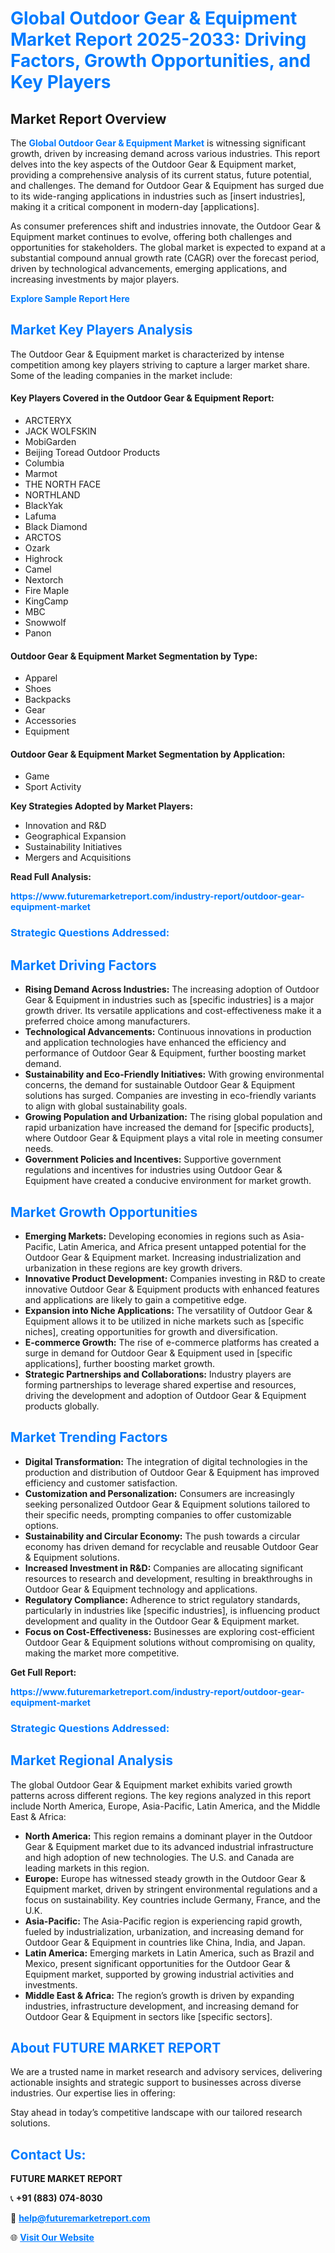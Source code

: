 <h1 style="color: #007BFF;">Global Outdoor Gear & Equipment Market Report 2025-2033: Driving Factors, Growth Opportunities, and Key Players</h1>

<section id="overview">
<h2>Market Report Overview</h2>
<p>The <a href="https://www.futuremarketreport.com/industry-report/outdoor-gear-equipment-market" style="color: #007BFF; text-decoration: none;"><strong>Global Outdoor Gear & Equipment Market</strong></a> is witnessing significant growth, driven by increasing demand across various industries. This report delves into the key aspects of the Outdoor Gear & Equipment market, providing a comprehensive analysis of its current status, future potential, and challenges. The demand for Outdoor Gear & Equipment has surged due to its wide-ranging applications in industries such as [insert industries], making it a critical component in modern-day [applications].</p>
<p>As consumer preferences shift and industries innovate, the Outdoor Gear & Equipment market continues to evolve, offering both challenges and opportunities for stakeholders. The global market is expected to expand at a substantial compound annual growth rate (CAGR) over the forecast period, driven by technological advancements, emerging applications, and increasing investments by major players.</p>
</section>

<section id="overview">
<p><a href="https://www.futuremarketreport.com/request-sample/reportId=46738" style="color: #007BFF; text-decoration: none;"><strong>Explore Sample Report Here</strong></a></p>
</section>

<section id="key-players">
<h2 style="color: #007BFF;">Market Key Players Analysis</h2>
<p>The Outdoor Gear & Equipment market is characterized by intense competition among key players striving to capture a larger market share. Some of the leading companies in the market include:</p>
<h4>Key Players Covered in the Outdoor Gear & Equipment Report:</h4>
<ul><li>ARCTERYX</li><li>JACK WOLFSKIN</li><li>MobiGarden</li><li>Beijing Toread Outdoor Products</li><li>Columbia</li><li>Marmot</li><li>THE NORTH FACE</li><li>NORTHLAND</li><li>BlackYak</li><li>Lafuma</li><li>Black Diamond</li><li>ARCTOS</li><li>Ozark</li><li>Highrock</li><li>Camel</li><li>Nextorch</li><li>Fire Maple</li><li>KingCamp</li><li>MBC</li><li>Snowwolf</li><li>Panon</li></ul>
<h4>Outdoor Gear & Equipment Market Segmentation by Type:</h4>
<ul><li>Apparel</li><li>Shoes</li><li>Backpacks</li><li>Gear</li><li>Accessories</li><li>Equipment</li></ul>

<h4>Outdoor Gear & Equipment Market Segmentation by Application:</h4>
<ul><li>Game</li><li>Sport Activity</li></ul>
<p><strong>Key Strategies Adopted by Market Players:</strong></p>
<ul>
<li>Innovation and R&D</li>
<li>Geographical Expansion</li>
<li>Sustainability Initiatives</li>
<li>Mergers and Acquisitions</li>
</ul>
</section>

<section>
<p><strong>Read Full Analysis: </strong></p><a href="https://www.futuremarketreport.com/industry-report/outdoor-gear-equipment-market" style="color: #007BFF; text-decoration: none;"><strong>https://www.futuremarketreport.com/industry-report/outdoor-gear-equipment-market</strong></a>
<h3 style="color: #007BFF;">Strategic Questions Addressed:</h3>
</section>

<section id="driving-factors">
<h2 style="color: #007BFF;">Market Driving Factors</h2>
<ul>
<li><strong>Rising Demand Across Industries:</strong> The increasing adoption of Outdoor Gear & Equipment in industries such as [specific industries] is a major growth driver. Its versatile applications and cost-effectiveness make it a preferred choice among manufacturers.</li>
<li><strong>Technological Advancements:</strong> Continuous innovations in production and application technologies have enhanced the efficiency and performance of Outdoor Gear & Equipment, further boosting market demand.</li>
<li><strong>Sustainability and Eco-Friendly Initiatives:</strong> With growing environmental concerns, the demand for sustainable Outdoor Gear & Equipment solutions has surged. Companies are investing in eco-friendly variants to align with global sustainability goals.</li>
<li><strong>Growing Population and Urbanization:</strong> The rising global population and rapid urbanization have increased the demand for [specific products], where Outdoor Gear & Equipment plays a vital role in meeting consumer needs.</li>
<li><strong>Government Policies and Incentives:</strong> Supportive government regulations and incentives for industries using Outdoor Gear & Equipment have created a conducive environment for market growth.</li>
</ul>
</section>

<section id="growth-opportunities">
<h2 style="color: #007BFF;">Market Growth Opportunities</h2>
<ul>
<li><strong>Emerging Markets:</strong> Developing economies in regions such as Asia-Pacific, Latin America, and Africa present untapped potential for the Outdoor Gear & Equipment market. Increasing industrialization and urbanization in these regions are key growth drivers.</li>
<li><strong>Innovative Product Development:</strong> Companies investing in R&D to create innovative Outdoor Gear & Equipment products with enhanced features and applications are likely to gain a competitive edge.</li>
<li><strong>Expansion into Niche Applications:</strong> The versatility of Outdoor Gear & Equipment allows it to be utilized in niche markets such as [specific niches], creating opportunities for growth and diversification.</li>
<li><strong>E-commerce Growth:</strong> The rise of e-commerce platforms has created a surge in demand for Outdoor Gear & Equipment used in [specific applications], further boosting market growth.</li>
<li><strong>Strategic Partnerships and Collaborations:</strong> Industry players are forming partnerships to leverage shared expertise and resources, driving the development and adoption of Outdoor Gear & Equipment products globally.</li>
</ul>
</section>

<section id="trending-factors">
<h2 style="color: #007BFF;">Market Trending Factors</h2>
<ul>
<li><strong>Digital Transformation:</strong> The integration of digital technologies in the production and distribution of Outdoor Gear & Equipment has improved efficiency and customer satisfaction.</li>
<li><strong>Customization and Personalization:</strong> Consumers are increasingly seeking personalized Outdoor Gear & Equipment solutions tailored to their specific needs, prompting companies to offer customizable options.</li>
<li><strong>Sustainability and Circular Economy:</strong> The push towards a circular economy has driven demand for recyclable and reusable Outdoor Gear & Equipment solutions.</li>
<li><strong>Increased Investment in R&D:</strong> Companies are allocating significant resources to research and development, resulting in breakthroughs in Outdoor Gear & Equipment technology and applications.</li>
<li><strong>Regulatory Compliance:</strong> Adherence to strict regulatory standards, particularly in industries like [specific industries], is influencing product development and quality in the Outdoor Gear & Equipment market.</li>
<li><strong>Focus on Cost-Effectiveness:</strong> Businesses are exploring cost-efficient Outdoor Gear & Equipment solutions without compromising on quality, making the market more competitive.</li>
</ul>
</section>

<section>
<p><strong>Get Full Report: </strong></p><a href="https://www.futuremarketreport.com/industry-report/outdoor-gear-equipment-market" style="color: #007BFF; text-decoration: none;"><strong>https://www.futuremarketreport.com/industry-report/outdoor-gear-equipment-market</strong></a>
<h3 style="color: #007BFF;">Strategic Questions Addressed:</h3>
</section>


<section id="regional-analysis">
<h2 style="color: #007BFF;">Market Regional Analysis</h2>
<p>The global Outdoor Gear & Equipment market exhibits varied growth patterns across different regions. The key regions analyzed in this report include North America, Europe, Asia-Pacific, Latin America, and the Middle East & Africa:</p>
<ul>
<li><strong>North America:</strong> This region remains a dominant player in the Outdoor Gear & Equipment market due to its advanced industrial infrastructure and high adoption of new technologies. The U.S. and Canada are leading markets in this region.</li>
<li><strong>Europe:</strong> Europe has witnessed steady growth in the Outdoor Gear & Equipment market, driven by stringent environmental regulations and a focus on sustainability. Key countries include Germany, France, and the U.K.</li>
<li><strong>Asia-Pacific:</strong> The Asia-Pacific region is experiencing rapid growth, fueled by industrialization, urbanization, and increasing demand for Outdoor Gear & Equipment in countries like China, India, and Japan.</li>
<li><strong>Latin America:</strong> Emerging markets in Latin America, such as Brazil and Mexico, present significant opportunities for the Outdoor Gear & Equipment market, supported by growing industrial activities and investments.</li>
<li><strong>Middle East & Africa:</strong> The region’s growth is driven by expanding industries, infrastructure development, and increasing demand for Outdoor Gear & Equipment in sectors like [specific sectors].</li>
</ul>
</section>

<footer>
<h2 style="color: #007BFF;">About FUTURE MARKET REPORT</h2>
<p>We are a trusted name in market research and advisory services, delivering actionable insights and strategic support to businesses across diverse industries. Our expertise lies in offering:</p>

<p>Stay ahead in today’s competitive landscape with our tailored research solutions.</p>

<h2 style="color: #007BFF;">Contact Us:</h2>
<p><strong>FUTURE MARKET REPORT</strong></p>
<p>📞 <strong>+91 (883) 074-8030</strong></p>
<p>📧 <strong><a href="mailto:help@futuremarketreport.com" style="color: #007BFF;">help@futuremarketreport.com</a></strong></p>
<p>🌐 <strong><a href="https://www.futuremarketreport.com/" style="color: #007BFF;">Visit Our Website</a></strong></p>
</footer>